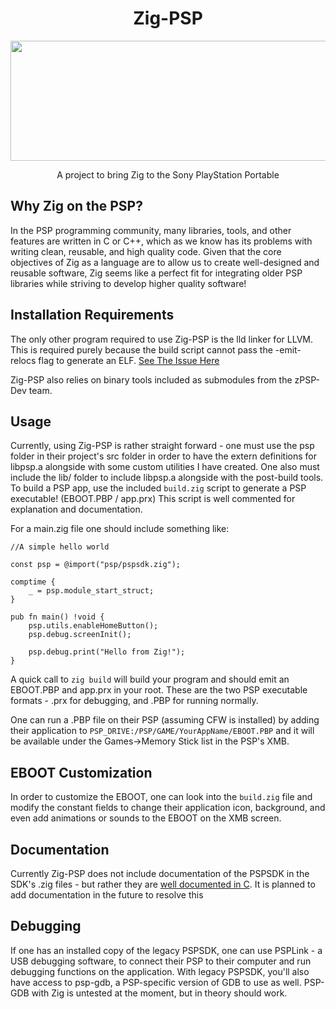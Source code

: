 <h1 align="center">Zig-PSP</h1>

<p align="center">
<img src="https://github.com/zPSP-Dev/Zig-PSP/raw/master/ZigPSP_logo.png" data-canonical-src="https://github.com/zPSP-Dev/Zig-PSP/raw/master/ZigPSP_logo.png" width="512" height="192" /></p>

<p align="center">A project to bring Zig to the Sony PlayStation Portable</p>

## Why Zig on the PSP?

In the PSP programming community, many libraries, tools, and other features are written in C or C++, which as we know has its problems with writing clean, reusable, and high quality code. Given that the core objectives of Zig as a language are to allow us to create well-designed and reusable software, Zig seems like a perfect fit for integrating older PSP libraries while striving to develop higher quality software!

## Installation Requirements

The only other program required to use Zig-PSP is the lld linker for LLVM. This is required purely because the build script cannot pass the -emit-relocs flag to generate an ELF. [See The Issue Here](https://github.com/ziglang/zig/issues/5986)

Zig-PSP also relies on binary tools included as submodules from the zPSP-Dev team.

## Usage

Currently, using Zig-PSP is rather straight forward - one must use the psp folder in their project's src folder in order to have the extern definitions for libpsp.a alongside with some custom utilities I have created. One also must include the lib/ folder to include libpsp.a alongside with the post-build tools. To build a PSP app, use the included `build.zig` script to generate a PSP executable! (EBOOT.PBP / app.prx) This script is well commented for explanation and documentation.

For a main.zig file one should include something like:

```zig
//A simple hello world

const psp = @import("psp/pspsdk.zig");

comptime {
    _ = psp.module_start_struct;
}

pub fn main() !void {
    psp.utils.enableHomeButton();
    psp.debug.screenInit();

    psp.debug.print("Hello from Zig!");
}
```

A quick call to `zig build` will build your program and should emit an EBOOT.PBP and app.prx in your root. These are the two PSP executable formats - .prx for debugging, and .PBP for running normally.

One can run a .PBP file on their PSP (assuming CFW is installed) by adding their application to `PSP_DRIVE:/PSP/GAME/YourAppName/EBOOT.PBP` and it will be available under the Games->Memory Stick list in the PSP's XMB.

## EBOOT Customization
In order to customize the EBOOT, one can look into the `build.zig` file and modify the constant fields to change their application icon, background, and even add animations or sounds to the EBOOT on the XMB screen.

## Documentation

Currently Zig-PSP does not include documentation of the PSPSDK in the SDK's .zig files - but rather they are [well documented in C](http://psp.jim.sh/pspsdk-doc/). It is planned to add documentation in the future to resolve this

## Debugging

If one has an installed copy of the legacy PSPSDK, one can use PSPLink - a USB debugging software, to connect their PSP to their computer and run debugging functions on the application. With legacy PSPSDK, you'll also have access to psp-gdb, a PSP-specific version of GDB to use as well. PSP-GDB with Zig is untested at the moment, but in theory should work.
